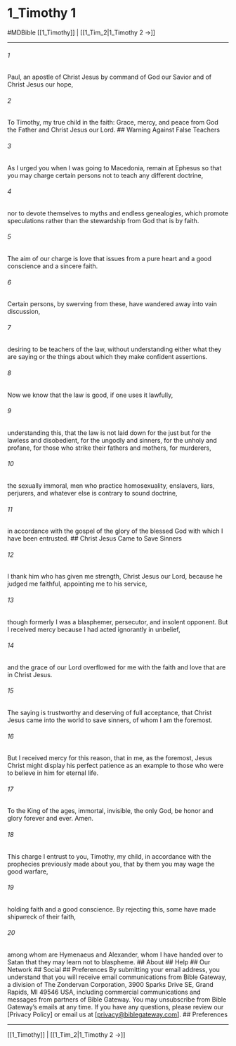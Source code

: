 # 1_Timothy 1
#MDBible
[[1_Timothy]] | [[1_Tim_2|1_Timothy 2 →]]

***


###### 1 
Paul, an apostle of Christ Jesus by command of God our Savior and of Christ Jesus our hope, 

###### 2 
To Timothy, my true child in the faith: Grace, mercy, and peace from God the Father and Christ Jesus our Lord. ## Warning Against False Teachers 

###### 3 
As I urged you when I was going to Macedonia, remain at Ephesus so that you may charge certain persons not to teach any different doctrine, 

###### 4 
nor to devote themselves to myths and endless genealogies, which promote speculations rather than the stewardship from God that is by faith. 

###### 5 
The aim of our charge is love that issues from a pure heart and a good conscience and a sincere faith. 

###### 6 
Certain persons, by swerving from these, have wandered away into vain discussion, 

###### 7 
desiring to be teachers of the law, without understanding either what they are saying or the things about which they make confident assertions. 

###### 8 
Now we know that the law is good, if one uses it lawfully, 

###### 9 
understanding this, that the law is not laid down for the just but for the lawless and disobedient, for the ungodly and sinners, for the unholy and profane, for those who strike their fathers and mothers, for murderers, 

###### 10 
the sexually immoral, men who practice homosexuality, enslavers, liars, perjurers, and whatever else is contrary to sound doctrine, 

###### 11 
in accordance with the gospel of the glory of the blessed God with which I have been entrusted. ## Christ Jesus Came to Save Sinners 

###### 12 
I thank him who has given me strength, Christ Jesus our Lord, because he judged me faithful, appointing me to his service, 

###### 13 
though formerly I was a blasphemer, persecutor, and insolent opponent. But I received mercy because I had acted ignorantly in unbelief, 

###### 14 
and the grace of our Lord overflowed for me with the faith and love that are in Christ Jesus. 

###### 15 
The saying is trustworthy and deserving of full acceptance, that Christ Jesus came into the world to save sinners, of whom I am the foremost. 

###### 16 
But I received mercy for this reason, that in me, as the foremost, Jesus Christ might display his perfect patience as an example to those who were to believe in him for eternal life. 

###### 17 
To the King of the ages, immortal, invisible, the only God, be honor and glory forever and ever. Amen. 

###### 18 
This charge I entrust to you, Timothy, my child, in accordance with the prophecies previously made about you, that by them you may wage the good warfare, 

###### 19 
holding faith and a good conscience. By rejecting this, some have made shipwreck of their faith, 

###### 20 
among whom are Hymenaeus and Alexander, whom I have handed over to Satan that they may learn not to blaspheme. ## About ## Help ## Our Network ## Social ## Preferences By submitting your email address, you understand that you will receive email communications from Bible Gateway, a division of The Zondervan Corporation, 3900 Sparks Drive SE, Grand Rapids, MI 49546 USA, including commercial communications and messages from partners of Bible Gateway. You may unsubscribe from Bible Gateway&rsquo;s emails at any time. If you have any questions, please review our [Privacy Policy] or email us at [privacy@biblegateway.com]. ## Preferences

***

[[1_Timothy]] | [[1_Tim_2|1_Timothy 2 →]]
